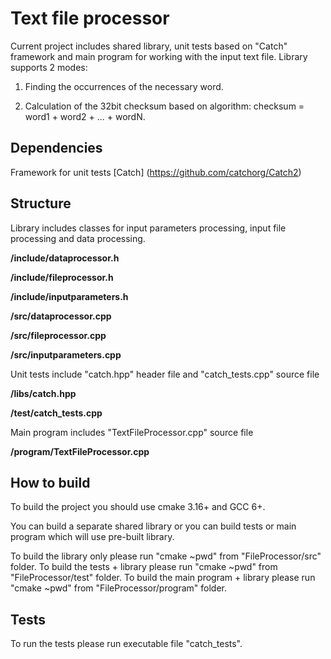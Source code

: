 # Text file processor
Current project includes shared library, unit tests based on "Catch" framework and main program for working with the input text file.
Library supports 2 modes:

1. Finding the occurrences of the necessary word.

2. Calculation of the 32bit checksum based on algorithm: checksum = word1 + word2 + ... + wordN.

## Dependencies
Framework for unit tests [Catch] (https://github.com/catchorg/Catch2)

## Structure
Library includes classes for input parameters processing, input file processing and data processing.

**/include/dataprocessor.h**

**/include/fileprocessor.h**

**/include/inputparameters.h**

**/src/dataprocessor.cpp**

**/src/fileprocessor.cpp**

**/src/inputparameters.cpp**

Unit tests include "catch.hpp" header file and "catch_tests.cpp" source file

**/libs/catch.hpp**

**/test/catch_tests.cpp**

Main program includes "TextFileProcessor.cpp" source file

**/program/TextFileProcessor.cpp**

## How to build
To build the project you should use cmake 3.16+ and GCC 6+.

You can build a separate shared library or you can build tests or main program which will
use pre-built library.

To build the library only please run "cmake ~pwd" from "FileProcessor/src" folder.
To build the tests + library please run "cmake ~pwd" from "FileProcessor/test" folder.
To build the main program + library please run "cmake ~pwd" from "FileProcessor/program" folder.

## Tests
To run the tests please run executable file "catch_tests".
